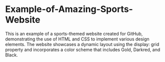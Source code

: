 # Example-of-Amazing-Sports-Website
This is an example of a sports-themed website created for GitHub, demonstrating the use of HTML and CSS to implement various design elements. The website showcases a dynamic layout using the display: grid property and incorporates a color scheme that includes Gold, Darkred, and Black.
